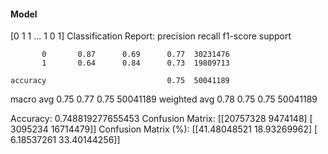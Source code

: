 #### Model
[0 1 1 ... 1 0 1]
Classification Report:
              precision    recall  f1-score   support

           0       0.87      0.69      0.77  30231476
           1       0.64      0.84      0.73  19809713

    accuracy                           0.75  50041189
   macro avg       0.75      0.77      0.75  50041189
weighted avg       0.78      0.75      0.75  50041189

Accuracy: 0.748819277655453
Confusion Matrix:
[[20757328  9474148]
 [ 3095234 16714479]]
Confusion Matrix (%):
[[41.48048521 18.93269962]
 [ 6.18537261 33.40144256]]
